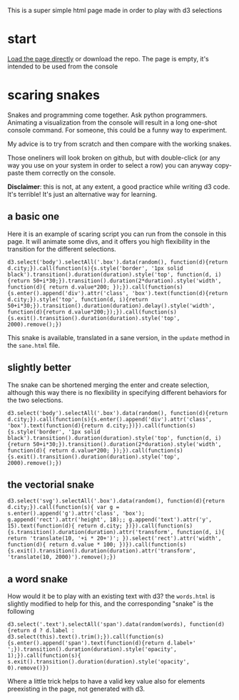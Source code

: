 
This is a super simple html page made in order to play with d3 selections

# start

[Load the page directly](http://danse.github.io/d3-playground/) or download the
repo. The page is empty, it's intended to be used from the console

# scaring snakes

Snakes and programming come together. Ask python programmers. Animating a
visualization from the console will result in a long one-shot console command.
For someone, this could be a funny way to experiment.

My advice is to try from scratch and then compare with the working snakes.

Those oneliners will look broken on github, but with double-click (or any way
you use on your system in order to select a row) you can anyway copy-paste them
correctly on the console.

**Disclaimer**: this is not, at any extent, a good practice while writing d3
code. It's terrible! It's just an alternative way for learning.

## a basic one

Here it is an example of scaring script you can run from the console in this
page. It will animate some divs, and it offers you high flexibility in the
transition for the different selections.

``
d3.select('body').selectAll('.box').data(random(), function(d){return d.city;}).call(function(s){s.style('border', '1px solid black').transition().duration(duration).style('top', function(d, i){return 50+i*30;}).transition().duration(2*duration).style('width', function(d){ return d.value*200; });}).call(function(s){s.enter().append('div').attr('class', 'box').text(function(d){return d.city;}).style('top', function(d, i){return 50+i*30;}).transition().duration(duration).delay().style('width', function(d){return d.value*200;});}).call(function(s){s.exit().transition().duration(duration).style('top', 2000).remove();})
``

This snake is available, translated in a sane version, in the `update` method
in the `sane.html` file.

## slightly better

The snake can be shortened merging the enter and create selection, although
this way there is no flexibility in specifying different behaviors for the two
selections.

``
d3.select('body').selectAll('.box').data(random(), function(d){return d.city;}).call(function(s){s.enter().append('div').attr('class', 'box').text(function(d){return d.city;})}).call(function(s){s.style('border', '1px solid black').transition().duration(duration).style('top', function(d, i){return 50+i*30;}).transition().duration(2*duration).style('width', function(d){ return d.value*200; });}).call(function(s){s.exit().transition().duration(duration).style('top', 2000).remove();})
``

## the vectorial snake

``
d3.select('svg').selectAll('.box').data(random(), function(d){return d.city;}).call(function(s){ var g = s.enter().append('g').attr('class', 'box'); g.append('rect').attr('height', 18);; g.append('text').attr('y', 15).text(function(d){ return d.city; })}).call(function(s){s.transition().duration(duration).attr('transform', function(d, i){ return 'translate(10, '+i * 20+')'; }).select('rect').attr('width', function(d){ return d.value * 100; })}).call(function(s){s.exit().transition().duration(duration).attr('transform', 'translate(10, 2000)').remove();})
``

## a word snake

How would it be to play with an existing text with d3? the `words.html` is
slightly modified to help for this, and the corresponding "snake" is the
following

``
d3.select('.text').selectAll('span').data(random(words), function(d){return d ? d.label : d3.select(this).text().trim();}).call(function(s){s.enter().append('span').text(function(d){return d.label+' ';}).transition().duration(duration).style('opacity', 1);}).call(function(s){ s.exit().transition().duration(duration).style('opacity', 0).remove()})
``

Where a little trick helps to have a valid key value also for elements
preexisting in the page, not generated with d3.
